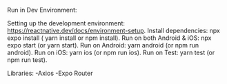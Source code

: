 Run in Dev Environment:

Setting up the development environment: https://reactnative.dev/docs/environment-setup.
Install dependencies: npx expo install ( yarn install or npm install).
Run on both Android & iOS: npx expo start (or yarn start).
Run on Android: yarn android (or npm run android).
Run on iOS: yarn ios (or npm run ios).
Run on Test: yarn test (or npm run test).

Libraries:
-Axios
-Expo Router
